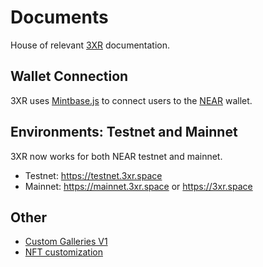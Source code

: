 # Documents

House of relevant [3XR](https://3xr.space) documentation.

## Wallet Connection

3XR uses [Mintbase.js](https://github.com/Mintbase/mintbase-js) to connect users to the [NEAR](https://near.org) wallet.


## Environments: Testnet and Mainnet

3XR now works for both NEAR testnet and mainnet.

- Testnet: https://testnet.3xr.space
- Mainnet: https://mainnet.3xr.space or https://3xr.space

## Other

- [Custom Galleries V1](/custom-galleries-v1.md)
- [NFT customization](/mint.md)
